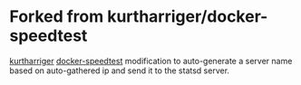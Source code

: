 # Forked from kurtharriger/docker-speedtest

[kurtharriger](https://github.com/kurtharriger) [docker-speedtest](https://github.com/kurtharriger/docker-speedtest) modification to auto-generate a server name based on auto-gathered ip and send it to the statsd server.



